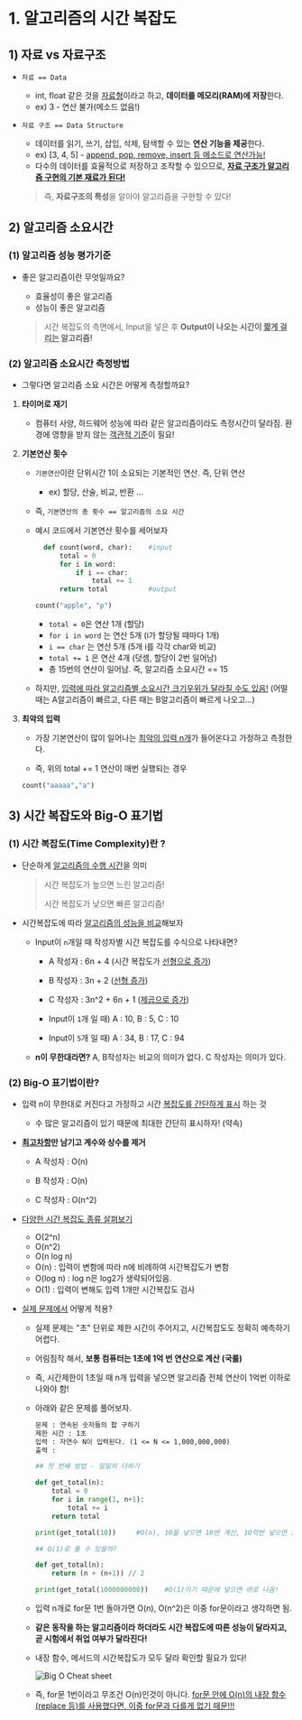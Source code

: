 # 1. 알고리즘의 시간 복잡도

## 1) 자료 vs 자료구조

* `자료 == Data`

  * int, float 같은 것을 <u>자료형</u>이라고 하고, **데이터를 메모리(RAM)에 저장**한다.
  * ex) 3 - 연산 불가(메소드 없음!)

* `자료 구조 == Data Structure`

  * 데이터를 읽기, 쓰기, 삽입, 삭제, 탐색할 수 있는 **연산 기능을 제공**한다.
  * ex) [3, 4, 5] - <u>append, pop, remove, insert 등 메소드로 연산가능!</u>
  * 다수의 데이터를 효율적으로 저장하고 조작할 수 있으므로, **<u>자료 구조가 알고리즘 구현의 기본 재료가 된다!</u>**

  > 즉, **자료구조의 특성**을 알아야 알고리즘을 구현할 수 있다!




## 2) 알고리즘 소요시간

### (1) 알고리즘 성능 평가기준

* 좋은 알고리즘이란 무엇일까요?

  * 효율성이 좋은 알고리즘
  * 성능이 좋은 알고리즘

  > 시간 복잡도의 측면에서, Input을 넣은 후 **Output이 나오는 시간이 <u>짧게 걸리는</u> 알고리즘!**



### (2) 알고리즘 소요시간 측정방법

* 그렇다면 알고리즘 소요 시간은 어떻게 측정할까요?

1. **타이머로 재기**
   * 컴퓨터 사양, 하드웨어 성능에 따라 같은 알고리즘이라도 측정시간이 달라짐. 환경에 영향을 받지 않는 <u>객관적 기준</u>이 필요!

2. **기본연산 횟수**

   * `기본연산`이란 단위시간 1이 소요되는 기본적인 연산. 즉, 단위 연산
     * ex) 할당, 산술, 비교, 반환 ...

    * 즉, `기본연산의 총 횟수 == 알고리즘의 소요 시간`


   * 예시 코드에서 기본연산 횟수를 세어보자

      ```python
        def count(word, char):    #input
            total = 0
            for i in word:
                if i == char:
                    total += 1
            return total          #output
      
      count("apple", "p")
      ```

      * `total = 0`은 연산 1개 (할당)
      * `for i in word` 는 연산 5개 (i가 할당될 때마다 1개)
      * `i == char` 는 연산 5개 (5개 i를 각각 char와 비교)
      * `total += 1` 은 연산 4개 (덧셈, 할당이 2번 일어남)
      * 총 15번의 연산이 일어남. 즉, 알고리즘 소요시간 == 15

   * 하지만, <u>입력에 따라 알고리즘별 소요시간 크기우위가 달라질 수도 있음!</u> (어떨 때는 A알고리즘이 빠르고, 다른 때는 B알고리즘이 빠르게 나오고...)

3. **최악의 입력**

   * 가장 기본연산이 많이 일어나는 <u>최악의 입력 n개</u>가 들어온다고 가정하고 측정한다.

   * 즉, 위의 total += 1 연산이 매번 실행되는 경우

    ```python
    count("aaaaa","a")
    ```



## 3) 시간 복잡도와 Big-O 표기법

### (1) **시간 복잡도(Time Complexity)란 ?**

* 단순하게 <u>알고리즘의 수행 시간</u>을 의미
  
  > 시간 복잡도가 높으면 느린 알고리즘!
  >
  > 시간 복잡도가 낮으면 빠른 알고리즘!



* 시간복잡도에 따라 <u>알고리즘의 성능을 비교</u>해보자

  * Input이 `n`개일 때 작성자별 시간 복잡도를 수식으로 나타내면?

    * A 작성자 : 6n + 4 (시간 복잡도가 <u>선형으로 증가</u>)

    * B 작성자 : 3n + 2 (<u>선형 증가</u>)
    * C 작성자 : 3n^2 + 6n + 1 (<u>제곱으로 증가</u>)
    * Input이 `1`개 일 때) A : 10, B : 5, C : 10
    * Input이 `5`개 일 때) A : 34, B : 17, C : 94

  * **n이 무한대라면?** A, B작성자는 비교의 의미가 없다. C 작성자는 의미가 있다.



### (2) Big-O 표기법이란?

* 입력 n이 무한대로 커진다고 가정하고 시간 <u>복잡도를 간단하게 표시</u> 하는 것

  * 수 많은 알고리즘이 있기 때문에 최대한 간단히 표시하자! (약속)

* **<u>최고차항</u>만 남기고 계수와 상수를 제거**

  * A 작성자 : O(n)

  * B 작성자 : O(n)

  * C 작성자 : O(n^2)

* <u>다양한 시간 복잡도 종류 살펴보기</u>

  * O(2^n)
  * O(n^2)
  * O(n log n)
  * O(n) : 입력이 변함에 따라 n에 비례하여 시간복잡도가 변함
  * O(log n) : log n은 log2가 생략되어있음. 
  * O(1) : 입력이 변해도 입력 1개만 시간복잡도 검사

* <u>실제 문제에서</u> 어떻게 적용?

  * 실제 문제는 "초" 단위로 제한 시간이 주어지고, 시간복잡도도 정확히 예측하기 어렵다.

  * 어림짐작 해서, **보통 컴퓨터는 1초에 1억 번 연산으로 계산 (국룰)**

  * 즉, 시간제한이 1초일 때 n개 입력을 넣으면 알고리즘 전체 연산이 1억번 이하로 나와야 함!

  * 아래와 같은 문제를 풀어보자.

    ```markdown
    문제 : 연속된 숫자들의 합 구하기
    제한 시간 : 1초
    입력 : 자연수 N이 입력된다. (1 <= N <= 1,000,000,000)
    출력 : 
    ```

    ```python
    ## 첫 번째 방법 - 일일히 더하기
    
    def get_total(n):
    	total = 0
        for i in range(1, n+1):
            total += i
        return total
    
    print(get_total(10))     #O(n), 10을 넣으면 10번 계산, 10억번 넣으면 10억번 계산(계산이 엄청 오래 걸림)
    ```

    ```python
    ## O(1)로 풀 수 있을까?
    
    def get_total(n):
    	return (n + (n+1)) // 2
    
    print(get_total(1000000000))    #O(1)이기 때문에 넣으면 바로 나옴!
    ```

  * 입력 n개로 for문 1번 돌아가면 O(n), O(n^2)은 이중 for문이라고 생각하면 됨.

  * **같은 동작을 하는 알고리즘이라 하더라도 시간 복잡도에 따른 성능이 달라지고, 곧 시험에서 취업 여부가 달라진다!**

  * 내장 함수, 메서드의 시간복잡도가 모두 달라 확인할 필요가 있다!

    ![Big O Cheat sheet](220222_algorithm_day2.assets/image-20220222125947753.png)

  * 즉, for문 1번이라고 무조건 O(n)인것이 아니다. <u>for문 안에 O(n)의 내장 함수(replace 등)를 사용했다면, 이중 for문과 다를게 없기 때문!!!</u>

